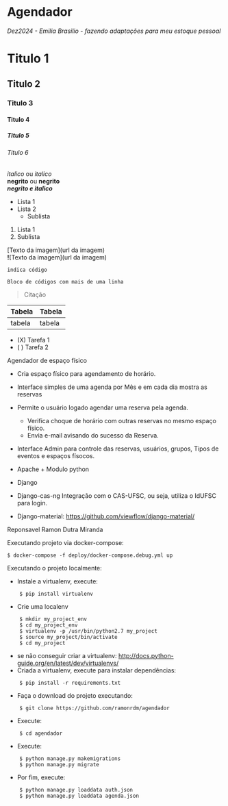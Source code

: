 Agendador
=========
<em>Dez2024 - Emilia Brasilio - fazendo adaptações para meu estoque pessoal</em>
<!-- Cabeçalho--> 
# Titulo 1 
## Titulo 2 
### Titulo 3 
#### Titulo 4 
##### Titulo 5 
###### Titulo 6
*italico* ou _italico_<br>
**negrito** ou __negrito__<br>
___negrito e italico___<br>

- Lista 1 
- Lista 2
   - Sublista

1. Lista 1
  1. Sublista

[Texto da imagem](url da imagem) <!-- Cria link para a imagem--><br>
**!**[Texto da imagem](url da imagem) <!-- insere a imagem no arquivo --><br>

`indica código`

``` Bloco de códigos com mais de uma linha ```

> Citação

|Tabela | Tabela|
|-------|-------|
|tabela |tabela |

- (X) Tarefa 1 <br>
- ( ) Tarefa 2

Agendador de espaço físico

+ Cria espaço físico para agendamento de horário.
+ Interface simples de uma agenda por Mês e em cada dia mostra as reservas
+ Permite o usuário logado agendar uma reserva pela agenda.
    + Verifica choque de horário com outras reservas no mesmo espaço físico.
    + Envia e-mail avisando do sucesso da Reserva.
+ Interface Admin para controle das reservas, usuários, grupos, Tipos de eventos e espaços físocos.

 + Apache + Modulo python 
 + Django 
 + Django-cas-ng
     Integração com o CAS-UFSC, ou seja, utiliza o IdUFSC para login.
 + Django-material:
    https://github.com/viewflow/django-material/

Reponsavel Ramon Dutra Miranda

Executando projeto via docker-compose:
```
$ docker-compose -f deploy/docker-compose.debug.yml up
```

Executando o projeto localmente:
+ Instale a virtualenv, execute:
```
    $ pip install virtualenv
```
+ Crie uma localenv
```
    $ mkdir my_project_env
    $ cd my_project_env
    $ virtualenv -p /usr/bin/python2.7 my_project
    $ source my_project/bin/activate
    $ cd my_project
```
+ se não conseguir criar a virtualenv: http://docs.python-guide.org/en/latest/dev/virtualenvs/
+ Criada a virtualenv, execute para instalar dependências:
```
    $ pip install -r requirements.txt
```
+ Faça o download do projeto executando:
```
    $ git clone https://github.com/ramonrdm/agendador
```
+ Execute:
```
    $ cd agendador
```
+ Execute: 
```
    $ python manage.py makemigrations
    $ python manage.py migrate
```
+ Por fim, execute:
```
    $ python manage.py loaddata auth.json
    $ python manage.py loaddata agenda.json
```
